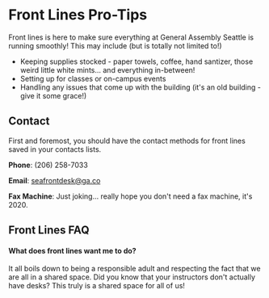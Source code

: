 # Front Lines Pro-Tips

Front lines is here to make sure everything at General Assembly Seattle is running smoothly! This may include (but is totally not limited to!) 

* Keeping supplies stocked - paper towels, coffee, hand santizer, those weird little white mints... and everything in-between!
* Setting up for classes or on-campus events
* Handling any issues that come up with the building (it's an old building - give it some grace!)

## Contact

First and foremost, you should have the contact methods for front lines saved in your contacts lists.

**Phone**: (206) 258-7033

**Email**: seafrontdesk@ga.co

**Fax Machine**: Just joking... really hope you don't need a fax machine, it's 2020.

## Front Lines FAQ

#### What does front lines want me to do?

It all boils down to being a responsible adult and respecting the fact that we are all in a shared space. Did you know that your instructors don't actually have desks? This truly is a shared space for all of us!
